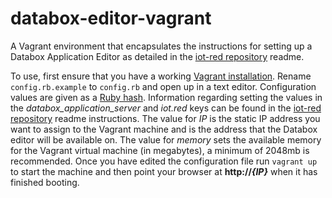 databox-editor-vagrant
===================

A Vagrant environment that encapsulates the instructions for setting up a Databox Application Editor as detailed in the [iot-red repository](https://github.com/me-box/iot.red) readme.

To use, first ensure that you have a working [Vagrant installation](https://www.vagrantup.com/). Rename `config.rb.example` to `config.rb` and open up in a text editor. Configuration values are given as a [Ruby hash](http://docs.ruby-lang.org/en/2.0.0/Hash.html). Information regarding setting the values in the *databox_application_server* and *iot.red* keys can be found in the [iot-red repository](https://github.com/me-box/iot.red) readme instructions. The value for *IP* is the static IP address you want to assign to the Vagrant machine and is the address that the Databox editor will be available on. The value for *memory* sets the available memory for the Vagrant virtual machine (in megabytes), a minimum of 2048mb is recommended. Once you have edited the configuration file run `vagrant up` to start the machine and then point your browser at **http://*{IP}*** when it has finished booting.
